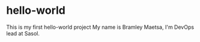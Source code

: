 # hello-world
This is my first hello-world project
My name is Bramley Maetsa, I'm DevOps lead at Sasol. 
